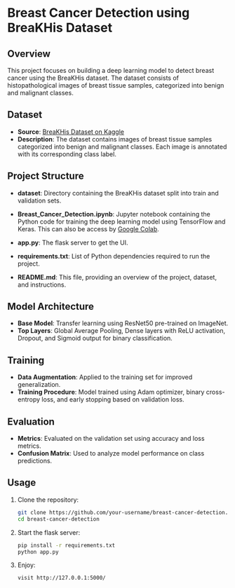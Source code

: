 # Breast Cancer Detection using BreaKHis Dataset

## Overview
This project focuses on building a deep learning model to detect breast cancer using the BreaKHis dataset. The dataset consists of histopathological images of breast tissue samples, categorized into benign and malignant classes.

## Dataset
- **Source**: [BreaKHis Dataset on Kaggle](https://www.kaggle.com/datasets/ambarish/breakhis)
- **Description**: The dataset contains images of breast tissue samples categorized into benign and malignant classes. Each image is annotated with its corresponding class label.

## Project Structure
- **dataset**: Directory containing the BreaKHis dataset split into train and validation sets.
- **Breast_Cancer_Detection.ipynb**: Jupyter notebook containing the Python code for training the deep learning model using TensorFlow and Keras. This can also be access by [Google Colab](https://colab.research.google.com/drive/1O24L-QYkB8eaSKGCmlswDvDYVGAjs6S_?usp=sharing).

- **app.py**: The flask server to get the UI.
- **requirements.txt**: List of Python dependencies required to run the project.
- **README.md**: This file, providing an overview of the project, dataset, and instructions.

## Model Architecture
- **Base Model**: Transfer learning using ResNet50 pre-trained on ImageNet.
- **Top Layers**: Global Average Pooling, Dense layers with ReLU activation, Dropout, and Sigmoid output for binary classification.

## Training
- **Data Augmentation**: Applied to the training set for improved generalization.
- **Training Procedure**: Model trained using Adam optimizer, binary cross-entropy loss, and early stopping based on validation loss.

## Evaluation
- **Metrics**: Evaluated on the validation set using accuracy and loss metrics.
- **Confusion Matrix**: Used to analyze model performance on class predictions.

## Usage
1. Clone the repository:
   ```bash
   git clone https://github.com/your-username/breast-cancer-detection.git
   cd breast-cancer-detection
2. Start the flask server:
   ```bash
   pip install -r requirements.txt
   python app.py
3. Enjoy:
   ```bash
   visit http://127.0.0.1:5000/

